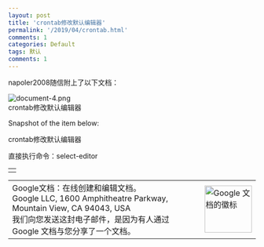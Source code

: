 ```yaml
---
layout: post
title: 'crontab修改默认编辑器'
permalink: '/2019/04/crontab.html'
comments: 1
categories: Default
tags: 默认
comments: 1
---
```

napoler2008随信附上了以下文档：

![document-4.png](https://ssl.gstatic.com/docs/documents/share/images/services/document-4.png)  
crontab修改默认编辑器

Snapshot of the item below:

crontab修改默认编辑器

直接执行命令：select-editor

<table><tr><td></td></tr></table>

<table dir="ltr"><tr><td>Google文档：在线创建和编辑文档。<br/>Google LLC, 1600 Amphitheatre Parkway, Mountain View, CA 94043, USA<br/>我们向您发送这封电子邮件，是因为有人通过 Google 文档与您分享了一个文档。</td><td><a href="https://drive.google.com"><img alt="Google 文档的徽标" src="https://www.gstatic.com/images/branding/googlelogo/1x/googlelogo_tm_black54_color_96x40dp.png" width="96"/></a></td></tr></table>